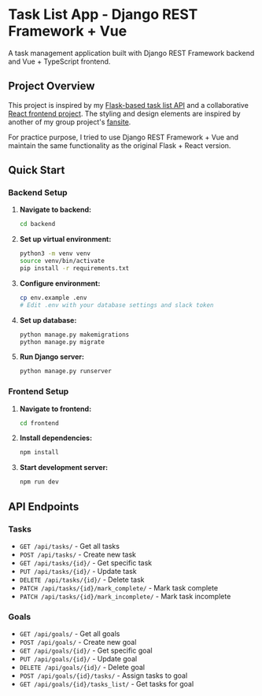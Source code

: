 # Task List App - Django REST Framework + Vue

A task management application built with Django REST Framework backend and Vue + TypeScript frontend.

## Project Overview

This project is inspired by my [Flask-based task list API](https://github.com/imlyj5/task-list-api/tree/main) and a collaborative [React frontend project](https://github.com/daniellew712/task-list-front-end/tree/wave5_JL). The styling and design elements are inspired by another of my group project's [fansite](https://github.com/dniph/group-fansite).

For practice purpose, I tried to use Django REST Framework + Vue and maintain the same functionality as the original Flask + React version.

## Quick Start

### Backend Setup

1. **Navigate to backend:**
   ```bash
   cd backend
   ```

2. **Set up virtual environment:**
   ```bash
   python3 -m venv venv
   source venv/bin/activate
   pip install -r requirements.txt
   ```

3. **Configure environment:**
   ```bash
   cp env.example .env
   # Edit .env with your database settings and slack token
   ```

4. **Set up database:**
   ```bash
   python manage.py makemigrations
   python manage.py migrate
   ```

5. **Run Django server:**
   ```bash
   python manage.py runserver
   ```

### Frontend Setup

1. **Navigate to frontend:**
   ```bash
   cd frontend
   ```

2. **Install dependencies:**
   ```bash
   npm install
   ```

3. **Start development server:**
   ```bash
   npm run dev
   ```

## API Endpoints

### Tasks
- `GET /api/tasks/` - Get all tasks
- `POST /api/tasks/` - Create new task
- `GET /api/tasks/{id}/` - Get specific task
- `PUT /api/tasks/{id}/` - Update task
- `DELETE /api/tasks/{id}/` - Delete task
- `PATCH /api/tasks/{id}/mark_complete/` - Mark task complete
- `PATCH /api/tasks/{id}/mark_incomplete/` - Mark task incomplete

### Goals
- `GET /api/goals/` - Get all goals
- `POST /api/goals/` - Create new goal
- `GET /api/goals/{id}/` - Get specific goal
- `PUT /api/goals/{id}/` - Update goal
- `DELETE /api/goals/{id}/` - Delete goal
- `POST /api/goals/{id}/tasks/` - Assign tasks to goal
- `GET /api/goals/{id}/tasks_list/` - Get tasks for goal
